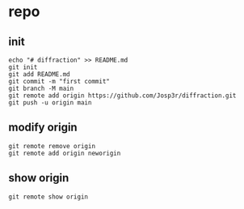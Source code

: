 # repo

## init

```shell
echo "# diffraction" >> README.md
git init
git add README.md
git commit -m "first commit"
git branch -M main
git remote add origin https://github.com/Josp3r/diffraction.git
git push -u origin main
```

## modify origin

```shell
git remote remove origin
git remote add origin neworigin
```

## show origin

```shell
git remote show origin
```
